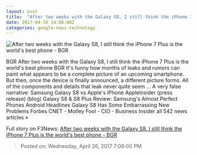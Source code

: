 ```yaml
---
layout: post
title:  "After two weeks with the Galaxy S8, I still think the iPhone 7 Plus is the world's best phone - BGR"
date: 2017-04-26 14:08:00Z
categories: google-news-technology
---
```


![After two weeks with the Galaxy S8, I still think the iPhone 7 Plus is the world's best phone - BGR](http://cdn.bgr.com/2017/04/iphone-7-plus-lera1.jpg?quality=98&strip=all)

BGR After two weeks with the Galaxy S8, I still think the iPhone 7 Plus is the world's best phone BGR It's funny how months of leaks and rumors can paint what appears to be a complete picture of an upcoming smartphone. But then, once the device is finally announced, a different picture forms. All of the components and details that leak never quite seem ... A very false narrative: Samsung Galaxy S8 vs Apple's iPhone AppleInsider (press release) (blog) Galaxy S8 & S8 Plus Review: Samsung's Almost Perfect Phones Android Headlines Galaxy S8 Has Some Embarrassing New Problems Forbes CNET - Motley Fool - CIO - Business Insider all 542 news articles »


Full story on F3News: [After two weeks with the Galaxy S8, I still think the iPhone 7 Plus is the world's best phone - BGR](http://www.f3nws.com/n/uUpjPJ)

> Posted on: Wednesday, April 26, 2017 7:08:00 PM
